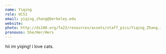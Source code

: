 ```yaml
---
name: Yiqing
role: UCS1
email: yiqing_zhang@berkeley.edu
website: 
photo: http://ds100.org/fa23/resources/assets/staff_pics/Yiqing_Zhang.JPG
pronouns: She/Her/Hers
---
```

hii im yiqing! i love cats.
